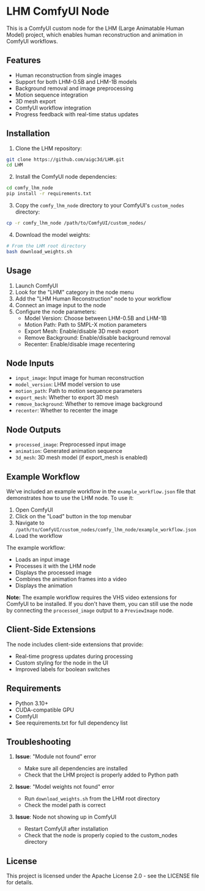 # LHM ComfyUI Node

This is a ComfyUI custom node for the LHM (Large Animatable Human Model) project, which enables human reconstruction and animation in ComfyUI workflows.

## Features

- Human reconstruction from single images
- Support for both LHM-0.5B and LHM-1B models
- Background removal and image preprocessing
- Motion sequence integration
- 3D mesh export
- ComfyUI workflow integration
- Progress feedback with real-time status updates

## Installation

1. Clone the LHM repository:
```bash
git clone https://github.com/aigc3d/LHM.git
cd LHM
```

2. Install the ComfyUI node dependencies:
```bash
cd comfy_lhm_node
pip install -r requirements.txt
```

3. Copy the `comfy_lhm_node` directory to your ComfyUI's `custom_nodes` directory:
```bash
cp -r comfy_lhm_node /path/to/ComfyUI/custom_nodes/
```

4. Download the model weights:
```bash
# From the LHM root directory
bash download_weights.sh
```

## Usage

1. Launch ComfyUI
2. Look for the "LHM" category in the node menu
3. Add the "LHM Human Reconstruction" node to your workflow
4. Connect an image input to the node
5. Configure the node parameters:
   - Model Version: Choose between LHM-0.5B and LHM-1B
   - Motion Path: Path to SMPL-X motion parameters
   - Export Mesh: Enable/disable 3D mesh export
   - Remove Background: Enable/disable background removal
   - Recenter: Enable/disable image recentering

## Node Inputs

- `input_image`: Input image for human reconstruction
- `model_version`: LHM model version to use
- `motion_path`: Path to motion sequence parameters
- `export_mesh`: Whether to export 3D mesh
- `remove_background`: Whether to remove image background
- `recenter`: Whether to recenter the image

## Node Outputs

- `processed_image`: Preprocessed input image
- `animation`: Generated animation sequence
- `3d_mesh`: 3D mesh model (if export_mesh is enabled)

## Example Workflow

We've included an example workflow in the `example_workflow.json` file that demonstrates how to use the LHM node. To use it:

1. Open ComfyUI
2. Click on the "Load" button in the top menubar
3. Navigate to `/path/to/ComfyUI/custom_nodes/comfy_lhm_node/example_workflow.json`
4. Load the workflow

The example workflow:
- Loads an input image
- Processes it with the LHM node
- Displays the processed image
- Combines the animation frames into a video
- Displays the animation

**Note:** The example workflow requires the VHS video extensions for ComfyUI to be installed. If you don't have them, you can still use the node by connecting the `processed_image` output to a `PreviewImage` node.

## Client-Side Extensions

The node includes client-side extensions that provide:

- Real-time progress updates during processing
- Custom styling for the node in the UI
- Improved labels for boolean switches

## Requirements

- Python 3.10+
- CUDA-compatible GPU
- ComfyUI
- See requirements.txt for full dependency list

## Troubleshooting

1. **Issue**: "Module not found" error
   - Make sure all dependencies are installed
   - Check that the LHM project is properly added to Python path

2. **Issue**: "Model weights not found" error
   - Run `download_weights.sh` from the LHM root directory
   - Check the model path is correct

3. **Issue**: Node not showing up in ComfyUI
   - Restart ComfyUI after installation
   - Check that the node is properly copied to the custom_nodes directory

## License

This project is licensed under the Apache License 2.0 - see the LICENSE file for details. 